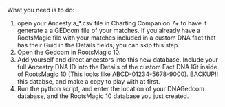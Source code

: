 What you need is to do: 
1)  open your Ancesty a_*.csv file in Charting Companion 7+ to have it generate a a GEDcom file of your matches.  If you already have a RootsMagic file with your matches included in a custom DNA fact that has their Guid in the Details fields, you can skip this step. 
2) Open the Gedcom in RootsMagic 10. 
3) Add yourself and direct ancestors into this new database.  Include your full Ancestry DNA ID into the Details of the custom Fact DNA Kit inside of RootsMagic 10 (This looks like ABCD-01234-5678-9000).  BACKUP!! this databse, and make a copy to play with at first. 
4) Run the python script, and enter the location of your DNAGedcom database, and the RootsMagic 10 database you just created. 

